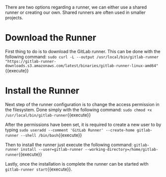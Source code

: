 There are two options regarding a runner, we can either use a shared runner
or creating our own. Shared runners are often used in smaller projects. 


# Download the Runner
First thing to do is to download the GitLab runner. This can be done with the following command: 
`sudo curl -L --output /usr/local/bin/gitlab-runner "https://gitlab-runner-downloads.s3.amazonaws.com/latest/binaries/gitlab-runner-linux-amd64"`{{execute}}

# Install the Runner
Next step of the runner configuration is to change the access permission in the filesystem. Done simply with the following command: `sudo chmod +x /usr/local/bin/gitlab-runner`{{execute}}


After the permissions have been set, it is required to create a new user to by typing `sudo useradd --comment 'GitLab Runner' --create-home gitlab-runner --shell /bin/bash`{{execute}}


Then to install the runner just execute the following command:  `gitlab-runner install --user=gitlab-runner --working-directory=/home/gitlab-runner`{{execute}}


Lastly, once the installation is complete the runner can be started with `gitlab-runner start`{{execute}}. 
